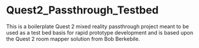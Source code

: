 # Quest2_Passthrough_Testbed
 This is a boilerplate Quest 2 mixed reality passthrough project meant to be used as a test bed basis for rapid prototype development and is based upon the Quest 2 room mapper solution from Bob Berkebile.
